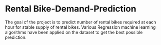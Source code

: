 # Rental Bike-Demand-Prediction
The goal of the project is to predict number of rental bikes required at each hour for stable supply of rental bikes. Various Regression machine learning algorithms have been applied on the dataset to get the best possible prediction. 
